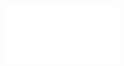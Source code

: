 ![TI___lab1](Notatki/Semestr%201/Technologie%20informacyjne/Labolatoria/Labolatoria%200/TI___lab1.pdf)

